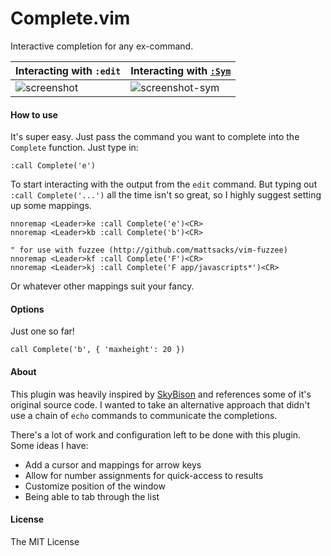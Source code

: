 # Complete.vim

Interactive completion for any ex-command.

| Interacting with `:edit`                                            | Interacting with [`:Sym`](https://github.com/mattsacks/vim-symbols)            |
| -----------------------------------------------------------------     | -------------------------------------------------------------------------------- |
| ![screenshot](http://f.cl.ly/items/3E2g0Z1j1p250Y0q3e26/complete.png) | ![screenshot-sym](http://f.cl.ly/items/443l1W3I313J381Z272b/complete-symbol.png) |

#### How to use

It's super easy. Just pass the command you want to complete into the `Complete`
function. Just type in:

```vim
:call Complete('e')
```

To start interacting with the output from the `edit` command. But typing out
`:call Complete('...')` all the time isn't so great, so I highly suggest
setting up some mappings.

```vim
nnoremap <Leader>ke :call Complete('e')<CR>
nnoremap <Leader>kb :call Complete('b')<CR>

" for use with fuzzee (http://github.com/mattsacks/vim-fuzzee)
nnoremap <Leader>kf :call Complete('F')<CR>
nnoremap <Leader>kj :call Complete('F app/javascripts*')<CR>
```

Or whatever other mappings suit your fancy.

#### Options

Just one so far!

```vim
call Complete('b', { 'maxheight': 20 })
```

#### About

This plugin was heavily inspired by
[SkyBison](http://github.com/paradigm/SkyBison) and references some of it's
original source code. I wanted to take an alternative approach that didn't use
a chain of `echo` commands to communicate the completions.

There's a lot of work and configuration left to be done with this plugin. Some ideas I have:

* Add a cursor and mappings for arrow keys
* Allow for number assignments for quick-access to results
* Customize position of the window
* Being able to tab through the list

#### License

The MIT License
